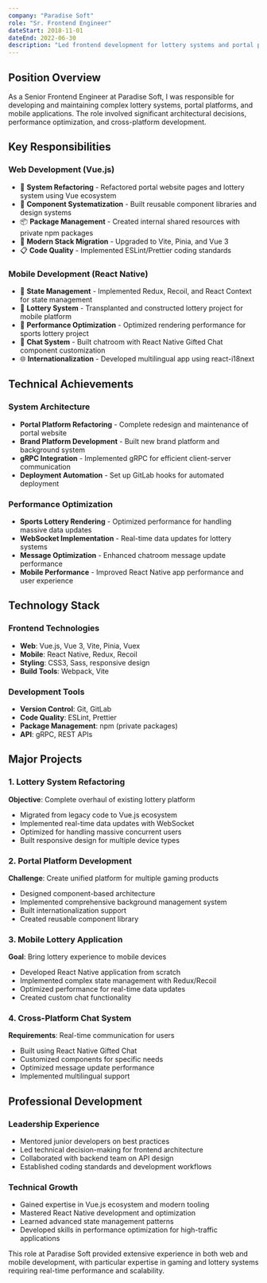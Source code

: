 ```yaml
---
company: "Paradise Soft"
role: "Sr. Frontend Engineer"
dateStart: 2018-11-01
dateEnd: 2022-06-30
description: "Led frontend development for lottery systems and portal platforms, working with both web and mobile applications using Vue.js and React Native."
---
```


## Position Overview

As a Senior Frontend Engineer at Paradise Soft, I was responsible for developing and maintaining complex lottery systems, portal platforms, and mobile applications. The role involved significant architectural decisions, performance optimization, and cross-platform development.

## Key Responsibilities

### Web Development (Vue.js)
- 🔄 **System Refactoring** - Refactored portal website pages and lottery system using Vue ecosystem
- 🎨 **Component Systematization** - Built reusable component libraries and design systems
- 📦 **Package Management** - Created internal shared resources with private npm packages
- 🚀 **Modern Stack Migration** - Upgraded to Vite, Pinia, and Vue 3
- 📋 **Code Quality** - Implemented ESLint/Prettier coding standards

### Mobile Development (React Native)
- 📱 **State Management** - Implemented Redux, Recoil, and React Context for state management
- 🎰 **Lottery System** - Transplanted and constructed lottery project for mobile platform
- 🚀 **Performance Optimization** - Optimized rendering performance for sports lottery project
- 💬 **Chat System** - Built chatroom with React Native Gifted Chat component customization
- 🌐 **Internationalization** - Developed multilingual app using react-i18next

## Technical Achievements

### System Architecture
- **Portal Platform Refactoring** - Complete redesign and maintenance of portal website
- **Brand Platform Development** - Built new brand platform and background system
- **gRPC Integration** - Implemented gRPC for efficient client-server communication
- **Deployment Automation** - Set up GitLab hooks for automated deployment

### Performance Optimization
- **Sports Lottery Rendering** - Optimized performance for handling massive data updates
- **WebSocket Implementation** - Real-time data updates for lottery systems
- **Message Optimization** - Enhanced chatroom message update performance
- **Mobile Performance** - Improved React Native app performance and user experience

## Technology Stack

### Frontend Technologies
- **Web**: Vue.js, Vue 3, Vite, Pinia, Vuex
- **Mobile**: React Native, Redux, Recoil
- **Styling**: CSS3, Sass, responsive design
- **Build Tools**: Webpack, Vite

### Development Tools
- **Version Control**: Git, GitLab
- **Code Quality**: ESLint, Prettier
- **Package Management**: npm (private packages)
- **API**: gRPC, REST APIs

## Major Projects

### 1. Lottery System Refactoring
**Objective**: Complete overhaul of existing lottery platform
- Migrated from legacy code to Vue.js ecosystem
- Implemented real-time data updates with WebSocket
- Optimized for handling massive concurrent users
- Built responsive design for multiple device types

### 2. Portal Platform Development
**Challenge**: Create unified platform for multiple gaming products
- Designed component-based architecture
- Implemented comprehensive background management system
- Built internationalization support
- Created reusable component library

### 3. Mobile Lottery Application
**Goal**: Bring lottery experience to mobile devices
- Developed React Native application from scratch
- Implemented complex state management with Redux/Recoil
- Optimized performance for real-time data updates
- Created custom chat functionality

### 4. Cross-Platform Chat System
**Requirements**: Real-time communication for users
- Built using React Native Gifted Chat
- Customized components for specific needs
- Optimized message update performance
- Implemented multilingual support

## Professional Development

### Leadership Experience
- Mentored junior developers on best practices
- Led technical decision-making for frontend architecture
- Collaborated with backend team on API design
- Established coding standards and development workflows

### Technical Growth
- Gained expertise in Vue.js ecosystem and modern tooling
- Mastered React Native development and optimization
- Learned advanced state management patterns
- Developed skills in performance optimization for high-traffic applications

This role at Paradise Soft provided extensive experience in both web and mobile development, with particular expertise in gaming and lottery systems requiring real-time performance and scalability.
